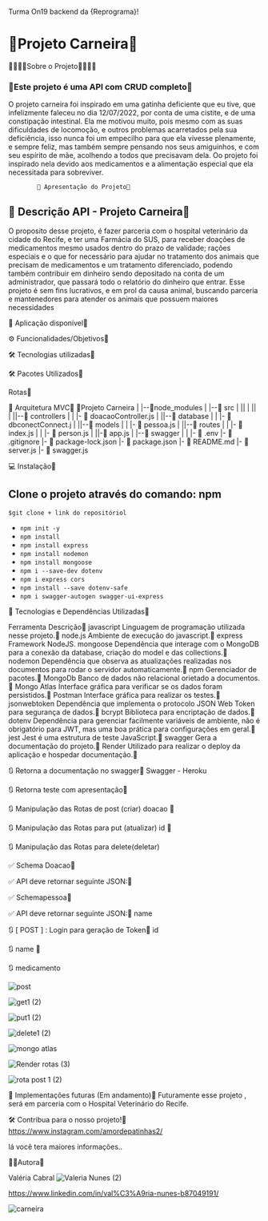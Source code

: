 Turma On19 backend da {Reprograma}!



 # __🐾Projeto Carneira🐾__

🐾🐾🐾🐾Sobre o Projeto🐾🐾🐾🐾

 ### 🐾Este projeto é uma API com CRUD completo🐾
  
 O projeto carneira foi inspirado em uma gatinha deficiente que eu tive, que infelizmente faleceu no dia 12/07/2022, por conta de uma cistite, e de uma constipação intestinal. Ela me motivou muito, pois mesmo com as suas dificuldades de locomoção, e outros problemas acarretados pela sua deficiência, isso nunca foi um empecilho para que ela vivesse plenamente, e sempre feliz, mas também sempre pensando nos seus amiguinhos, e com seu espírito de mãe, acolhendo a todos que precisavam dela. Oo projeto foi inspirado nela devido aos medicamentos e a alimentação especial que ela necessitada para sobreviver.

            🔗 Apresentação do Projeto🐾

## 🚀 Descrição API -       Projeto Carneira🐾

O proposito desse projeto, é fazer parceria com o hospital veterinário da cidade do Recife, e ter uma Farmácia do SUS, para receber doações de medicamentos mesmo usados dentro do prazo de  validade; rações especiais e o que for necessário para ajudar no tratamento dos animais que precisam de medicamentos e um tratamento diferenciado, podendo também contribuir em dinheiro sendo depositado na conta de um administrador, que passará todo o relatório do dinheiro que entrar. Esse projeto é sem fins lucrativos, e em prol da causa animal, buscando parceria e mantenedores para atender os animais que possuem maiores necessidades



🔗 Aplicação disponível🐾



⚙️ Funcionalidades/Objetivos🐾



🛠️ Tecnologias utilizadas🐾

🛠️ Pacotes Utilizados🐾



Rotas🐾

📁 Arquitetura MVC🐾
📁Projeto Carneira
|
|--📁node_modules
|
|--📁 src
|  ||
|  ||
|  ||--📁 controllers
|  |    |- 📄 doacaoController.js
|  ||--📁 database
|  |    |- 📄 dbconectConnect.j
|  ||--📁 models
|  |    |- 📄 pessoa.js
|  ||--📁 routes
|  |    |- 📄 index.js
|  |    |- 📄 person.js
|  ||-📄 app.js
|  |--📁 swagger
|  |
|- 📄 .env
|- 📄 .gitignore
|- 📄 package-lock.json
|- 📄 package.json
|- 📄 README.md
|- 📄 server.js
|- 📄 swagger.js





💻 Instalação🐾

## Clone o projeto através do comando: npm 

`$git clone + link do repositóriol`
- `npm init -y`
- `npm install `
- `npm install express `
- `npm install nodemon `
- `npm install mongoose `
- `npm i --save-dev dotenv`
- `npm i express cors` 
- `npm install --save dotenv-safe`
- `npm i swagger-autogen swagger-ui-express`



💾 Tecnologias e Dependências Utilizadas🐾

Ferramenta      	Descrição🐾
javascript	      Linguagem de programação utilizada nesse projeto.🐾
node.js          Ambiente de execução do javascript.🐾
express	         Framework NodeJS.
mongoose        	Dependência que interage com o MongoDB para a conexão da database, criação do model e das collections.🐾
nodemon         	Dependência que observa as atualizações realizadas nos documentos para rodar o servidor automaticamente.🐾
npm             	Gerenciador de pacotes.🐾
MongoDb         	Banco de dados não relacional orietado a documentos.🐾
Mongo Atlas     	Interface gráfica para verificar se os dados foram persistidos.🐾
Postman	         Interface gráfica para realizar os testes.🐾
jsonwebtoken    	Dependência que implementa o protocolo JSON Web Token para segurança de dados.🐾
bcrypt    	      Biblioteca para encriptação de dados.🐾
dotenv	          Dependência para gerenciar facilmente variáveis de ambiente, não é obrigatório para JWT, mas uma boa prática para                        configurações em geral.🐾
jest	            Jest é uma estrutura de teste JavaScript.🐾
swagger         	Gera a documentação do projeto.🐾
Render	          Utilizado para realizar o deploy da aplicação e hospedar documentação.🐾


🔃 Retorna a documentação no swagger🐾
Swagger - Heroku

🔃 Retorna teste com apresentação🐾

🔃 Manipulação das Rotas de post (criar)  doacao 🐾

🔃 Manipulação das Rotas para put (atualizar) id 🐾

🔃 Manipulação das Rotas 
para delete(deletar)

✅ Schema Doacao🐾

✅ API deve retornar seguinte JSON:🐾

✅ Schemapessoa🐾

✅ API deve retornar seguinte JSON:🐾 name

🔃 [ POST ] : Login para geração de Token🐾 id

🔃 name 🐾

🔃 medicamento

![post](https://user-images.githubusercontent.com/109596998/208220794-742c9792-8f54-4d29-9c28-7650cb2797a1.png)

![get1 (2)](https://user-images.githubusercontent.com/109596998/208221586-02bc5218-e722-4b6f-a68e-d953f346a2a8.png)


![put1 (2)](https://user-images.githubusercontent.com/109596998/208221648-a115e294-e1f5-4e0a-b027-adaed7dcac8f.png)

![delete1 (2)](https://user-images.githubusercontent.com/109596998/208221699-1476918a-3513-4a72-9009-c7dfbf9a8d8f.png)

![mongo atlas](https://user-images.githubusercontent.com/109596998/208221943-5eba9d7c-6f68-4476-9e46-603af1cf7008.png)

![Render rotas (3)](https://user-images.githubusercontent.com/109596998/208222200-9c4063c9-1cb5-4402-9823-0b905f422237.png)

![rota post 1 (2)](https://user-images.githubusercontent.com/109596998/208222259-2a624e63-4468-4bdb-9dd4-b80cc1d9cf56.png)







🚧 Implementações futuras (Em andamento)🐾
Futuramente esse projeto , será em parceria com o Hospital Veterinário do Recife.

🛠️ Contribua para o nosso projeto!🐾
https://www.instagram.com/amordepatinhas2/

lá você tera maiores informações..

👨‍💻Autora🐾

Valéria Cabral
                                    ![Valeria Nunes (2)](https://user-images.githubusercontent.com/109596998/208222312-6255667b-c90b-4390-bd57-0174eaa2c743.png)

https://www.linkedin.com/in/val%C3%A9ria-nunes-b87049191/





![ carneira](https://uploaddeimagens.com.br/images/004/261/101/original/Carneira1.png?1671064366)




 

